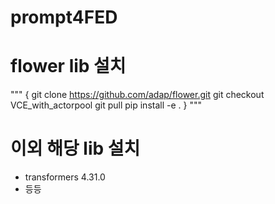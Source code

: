 # prompt4FED

# flower lib 설치

"""
{
git clone https://github.com/adap/flower.git
git checkout VCE_with_actorpool
git pull
pip install -e .
}
"""

# 이외 해당 lib 설치

- transformers              4.31.0
- 등등
